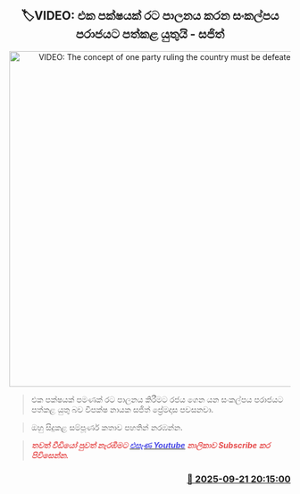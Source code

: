 <p align='center'><b><h2 align='center' title='VIDEO: The concept of one party ruling the country must be defeated - Sajith'>🏷VIDEO: එක පක්ෂයක් රට පාලනය කරන සංකල්පය පරාජයට පත්කළ යුතුයි - සජිත්</h2></b></p>
<p align='center'><img src='https://helakuru.sgp1.cdn.digitaloceanspaces.com/esana/images/lib/sajith-jio.jpg' width='600' alt='VIDEO: The concept of one party ruling the country must be defeated - Sajith'></p>

> එක පක්ෂයක් පමණක් රට පාලනය කිරීමට රජය ගෙන යන සංකල්පය පරාජයට පත්කළ යුතු බව විපක්ෂ නායක සජිත් ප්‍රේමදාස පවසනවා.

> ඔහු සිදුකළ සම්පූර්ණ කතාව පහතින් නරඹන්න.

> <span style='color:#e64d4d'><em><strong>තවත් වීඩියෝ පුවත් නැරඹීමට </strong></em></span><a href='https://youtube.com/@esanamedia?si=UZCWEZmqFcpzlvdV'><span style='color:#4d4de6'><em><strong>එසැණ Youtube</strong></em></span></a><span style='color:#e64d4d'><em><strong> නාලිකාව Subscribe කර පිවිසෙන්න.</strong></em></span>



<h3 align='right'><a href='https://www.helakuru.lk/esana/p/113837/'>📅 2025-09-21 20:15:00</a></h3>
